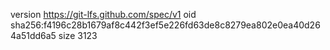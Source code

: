 version https://git-lfs.github.com/spec/v1
oid sha256:f4196c28b1679af8c442f3ef5e226fd63de8c8279ea802e0ea40d264a51dd6a5
size 3123
